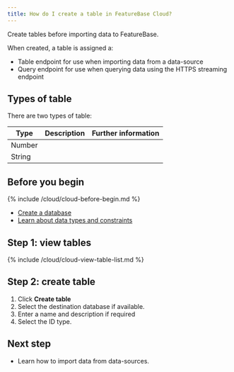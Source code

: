 ```yaml
---
title: How do I create a table in FeatureBase Cloud?
---
```


Create tables before importing data to FeatureBase.

When created, a table is assigned a:
* Table endpoint for use when importing data from a data-source
* Query endpoint for use when querying data using the HTTPS streaming endpoint

## Types of table

There are two types of table:

| Type | Description | Further information |
|---|---|---|
| Number |  |  |
| String |  |  |

## Before you begin

{% include /cloud/cloud-before-begin.md %}
* [Create a database](/cloud/cloud-databases/cloud-db-create)
* [Learn about data types and constraints](/cloud/cloud-data-modeling/data-types)

## Step 1: view tables

{% include /cloud/cloud-view-table-list.md %}

## Step 2: create table

1. Click **Create table**
2. Select the destination database if available.
3. Enter a name and description if required
4. Select the ID type.

## Next step

* Learn how to import data from data-sources.
